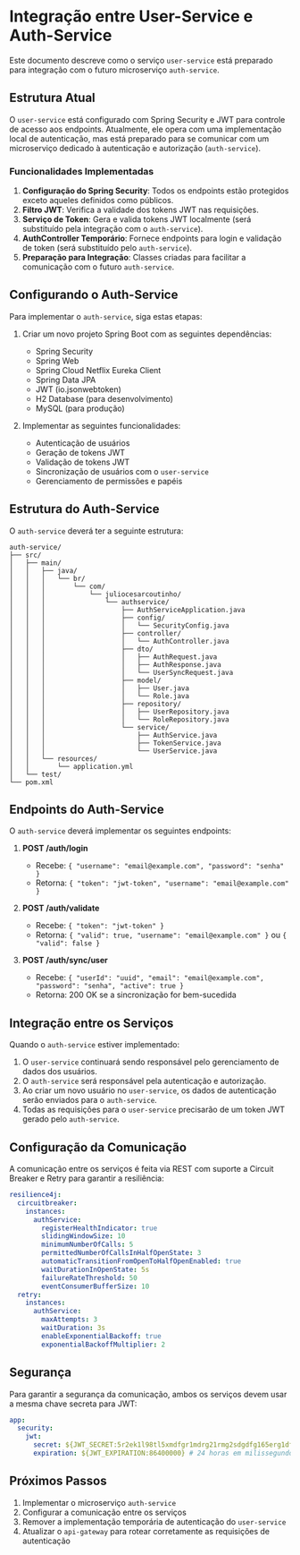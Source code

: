 # Integração entre User-Service e Auth-Service

Este documento descreve como o serviço `user-service` está preparado para integração com o futuro microserviço `auth-service`.

## Estrutura Atual

O `user-service` está configurado com Spring Security e JWT para controle de acesso aos endpoints. Atualmente, ele opera com uma implementação local de autenticação, mas está preparado para se comunicar com um microserviço dedicado à autenticação e autorização (`auth-service`).

### Funcionalidades Implementadas

1. **Configuração do Spring Security**: Todos os endpoints estão protegidos exceto aqueles definidos como públicos.
2. **Filtro JWT**: Verifica a validade dos tokens JWT nas requisições.
3. **Serviço de Token**: Gera e valida tokens JWT localmente (será substituído pela integração com o `auth-service`).
4. **AuthController Temporário**: Fornece endpoints para login e validação de token (será substituído pelo `auth-service`).
5. **Preparação para Integração**: Classes criadas para facilitar a comunicação com o futuro `auth-service`.

## Configurando o Auth-Service

Para implementar o `auth-service`, siga estas etapas:

1. Criar um novo projeto Spring Boot com as seguintes dependências:

   - Spring Security
   - Spring Web
   - Spring Cloud Netflix Eureka Client
   - Spring Data JPA
   - JWT (io.jsonwebtoken)
   - H2 Database (para desenvolvimento)
   - MySQL (para produção)

2. Implementar as seguintes funcionalidades:
   - Autenticação de usuários
   - Geração de tokens JWT
   - Validação de tokens JWT
   - Sincronização de usuários com o `user-service`
   - Gerenciamento de permissões e papéis

## Estrutura do Auth-Service

O `auth-service` deverá ter a seguinte estrutura:

```
auth-service/
├── src/
│   ├── main/
│   │   ├── java/
│   │   │   └── br/
│   │   │       └── com/
│   │   │           └── juliocesarcoutinho/
│   │   │               └── authservice/
│   │   │                   ├── AuthServiceApplication.java
│   │   │                   ├── config/
│   │   │                   │   └── SecurityConfig.java
│   │   │                   ├── controller/
│   │   │                   │   └── AuthController.java
│   │   │                   ├── dto/
│   │   │                   │   ├── AuthRequest.java
│   │   │                   │   ├── AuthResponse.java
│   │   │                   │   └── UserSyncRequest.java
│   │   │                   ├── model/
│   │   │                   │   ├── User.java
│   │   │                   │   └── Role.java
│   │   │                   ├── repository/
│   │   │                   │   ├── UserRepository.java
│   │   │                   │   └── RoleRepository.java
│   │   │                   └── service/
│   │   │                       ├── AuthService.java
│   │   │                       ├── TokenService.java
│   │   │                       └── UserService.java
│   │   └── resources/
│   │       └── application.yml
│   └── test/
└── pom.xml
```

## Endpoints do Auth-Service

O `auth-service` deverá implementar os seguintes endpoints:

1. **POST /auth/login**

   - Recebe: `{ "username": "email@example.com", "password": "senha" }`
   - Retorna: `{ "token": "jwt-token", "username": "email@example.com" }`

2. **POST /auth/validate**

   - Recebe: `{ "token": "jwt-token" }`
   - Retorna: `{ "valid": true, "username": "email@example.com" }` ou `{ "valid": false }`

3. **POST /auth/sync/user**
   - Recebe: `{ "userId": "uuid", "email": "email@example.com", "password": "senha", "active": true }`
   - Retorna: 200 OK se a sincronização for bem-sucedida

## Integração entre os Serviços

Quando o `auth-service` estiver implementado:

1. O `user-service` continuará sendo responsável pelo gerenciamento de dados dos usuários.
2. O `auth-service` será responsável pela autenticação e autorização.
3. Ao criar um novo usuário no `user-service`, os dados de autenticação serão enviados para o `auth-service`.
4. Todas as requisições para o `user-service` precisarão de um token JWT gerado pelo `auth-service`.

## Configuração da Comunicação

A comunicação entre os serviços é feita via REST com suporte a Circuit Breaker e Retry para garantir a resiliência:

```yaml
resilience4j:
  circuitbreaker:
    instances:
      authService:
        registerHealthIndicator: true
        slidingWindowSize: 10
        minimumNumberOfCalls: 5
        permittedNumberOfCallsInHalfOpenState: 3
        automaticTransitionFromOpenToHalfOpenEnabled: true
        waitDurationInOpenState: 5s
        failureRateThreshold: 50
        eventConsumerBufferSize: 10
  retry:
    instances:
      authService:
        maxAttempts: 3
        waitDuration: 3s
        enableExponentialBackoff: true
        exponentialBackoffMultiplier: 2
```

## Segurança

Para garantir a segurança da comunicação, ambos os serviços devem usar a mesma chave secreta para JWT:

```yaml
app:
  security:
    jwt:
      secret: ${JWT_SECRET:5r2ek1l98tl5xmdfgr1mdrg21rmg2sdgdfg165erg1dfg32}
      expiration: ${JWT_EXPIRATION:86400000} # 24 horas em milissegundos
```

## Próximos Passos

1. Implementar o microserviço `auth-service`
2. Configurar a comunicação entre os serviços
3. Remover a implementação temporária de autenticação do `user-service`
4. Atualizar o `api-gateway` para rotear corretamente as requisições de autenticação
